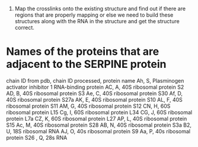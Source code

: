 1) Map the crosslinks onto the existing structure and find out if there 
are regions that are properly mapping or else we need to build these 
structures along with the RNA in the structure and get the structure correct. 

# Names of the proteins that are adjacent to the SERPINE protein

chain ID from pdb, chain ID processed, protein name
Ah, S, Plasminogen activator inhibitor 1 RNA-binding protein
AC, A, 40S ribosomal protein S2
AD, B, 40S ribosomal protein S3
Ae, C, 40S ribosomal protein S30
Af, D, 40S ribosomal protein S27a
AK, E, 40S ribosomal protein S10
AL, F, 40S ribosomal protein S11
AM, G, 40S ribosomal protein S12
CN, H, 60S ribosomal protein L15
Cg, I, 60S ribosomal protein L34
CG, J, 60S ribosomal protein L7a
CZ, K, 60S ribosomal protein L27
AP, L, 40S ribosomal protein S15
Ac, M, 40S ribosomal protein S28
AB, N, 40S ribosomal protein S3a
B2, U, 18S ribosomal RNA
AJ, O, 40s ribosomal protein S9
Aa, P, 40s ribosomal protein S26
  , Q, 28s RNA

